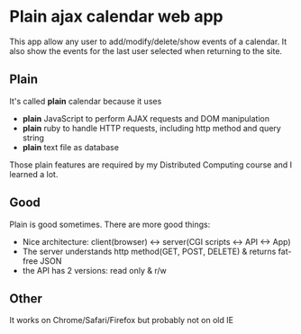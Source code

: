# Plain ajax calendar web app

This app allow any user to add/modify/delete/show events of a calendar. It also show the events for the last user selected when returning to the site. 

## Plain

It's called **plain** calendar because it uses

 - **plain** JavaScript to perform AJAX requests and DOM manipulation
 - **plain** ruby to handle HTTP requests, including http method and query string
 - **plain** text file as database

Those plain features are required by my Distributed Computing course and I learned a lot.

## Good

Plain is good sometimes. There are more good things:

 - Nice architecture: client(browser) <-> server(CGI scripts <-> API <-> App)
 - The server understands http method(GET, POST, DELETE) & returns fat-free JSON
 - the API has 2 versions: read only & r/w


## Other

It works on Chrome/Safari/Firefox but probably not on old IE